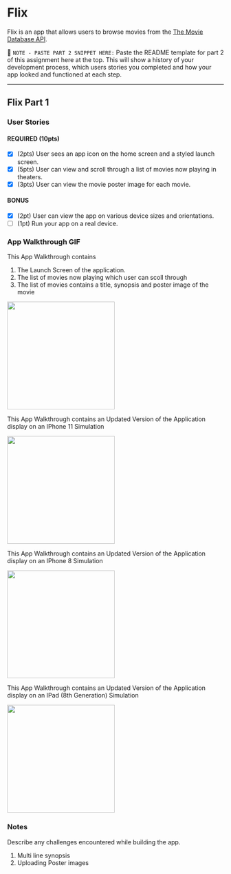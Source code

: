 # Flix

Flix is an app that allows users to browse movies from the [The Movie Database API](http://docs.themoviedb.apiary.io/#).

📝 `NOTE - PASTE PART 2 SNIPPET HERE:` Paste the README template for part 2 of this assignment here at the top. This will show a history of your development process, which users stories you completed and how your app looked and functioned at each step.

---

## Flix Part 1

### User Stories

#### REQUIRED (10pts)
- [x] (2pts) User sees an app icon on the home screen and a styled launch screen.
- [x] (5pts) User can view and scroll through a list of movies now playing in theaters.
- [x] (3pts) User can view the movie poster image for each movie.

#### BONUS
- [x] (2pt) User can view the app on various device sizes and orientations.
- [ ] (1pt) Run your app on a real device.

### App Walkthrough GIF
This App Walkthrough contains 
1. The Launch Screen of the application.
2. The list of movies now playing which user can scoll through 
3. The list of movies contains a title, synopsis and poster image of the movie

<img src=http://g.recordit.co/bQhviwGxbX.gif width=250><br>

This App Walkthrough contains an Updated Version of the Application display on an IPhone 11 Simulation 

<img src=http://g.recordit.co/D77dmsb7Ol.gif width=250><br>

This App Walkthrough contains an Updated Version of the Application display on an IPhone 8 Simulation 

<img src=http://g.recordit.co/Ws6hH2zSfa.gif width=250><br>

This App Walkthrough contains an Updated Version of the Application display on an IPad (8th Generation) Simulation 

<img src=http://g.recordit.co/qi48bb1uW3.gif width=250><br>

### Notes
Describe any challenges encountered while building the app.
1. Multi line synopsis 
2. Uploading Poster images
